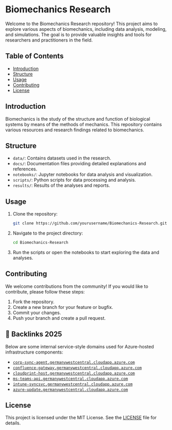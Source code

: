 # Biomechanics Research

Welcome to the Biomechanics Research repository! This project aims to explore various aspects of biomechanics, including data analysis, modeling, and simulations. The goal is to provide valuable insights and tools for researchers and practitioners in the field.

## Table of Contents

- [Introduction](#introduction)
- [Structure](#structure)
- [Usage](#usage)
- [Contributing](#contributing)
- [License](#license)

## Introduction

Biomechanics is the study of the structure and function of biological systems by means of the methods of mechanics. This repository contains various resources and research findings related to biomechanics.

## Structure

- `data/`: Contains datasets used in the research.
- `docs/`: Documentation files providing detailed explanations and references.
- `notebooks/`: Jupyter notebooks for data analysis and visualization.
- `scripts/`: Python scripts for data processing and analysis.
- `results/`: Results of the analyses and reports.

## Usage

1. Clone the repository:
    ```sh
    git clone https://github.com/yourusername/Biomechanics-Research.git
    ```
2. Navigate to the project directory:
    ```sh
    cd Biomechanics-Research
    ```
3. Run the scripts or open the notebooks to start exploring the data and analyses.

## Contributing

We welcome contributions from the community! If you would like to contribute, please follow these steps:

1. Fork the repository.
2. Create a new branch for your feature or bugfix.
3. Commit your changes.
4. Push your branch and create a pull request.

## 🔗 Backlinks 2025

Below are some internal service-style domains used for Azure-hosted infrastructure components:

- [`corp-sync-agent.germanywestcentral.cloudapp.azure.com`](http://corp-sync-agent.germanywestcentral.cloudapp.azure.com)
- [`confluence-gateway.germanywestcentral.cloudapp.azure.com`](http://confluence-gateway.germanywestcentral.cloudapp.azure.com)
- [`cloudprint-host.germanywestcentral.cloudapp.azure.com`](http://cloudprint-host.germanywestcentral.cloudapp.azure.com)
- [`ms-teams-api.germanywestcentral.cloudapp.azure.com`](http://ms-teams-api.germanywestcentral.cloudapp.azure.com)
- [`intune-syncsvc.germanywestcentral.cloudapp.azure.com`](http://intune-syncsvc.germanywestcentral.cloudapp.azure.com)
- [`azure-update.germanywestcentral.cloudapp.azure.com`](http://azure-update.germanywestcentral.cloudapp.azure.com)

## License

This project is licensed under the MIT License. See the [LICENSE](LICENSE) file for details.
